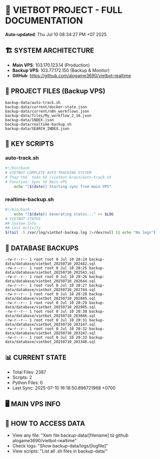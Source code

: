 # 🤖 VIETBOT PROJECT - FULL DOCUMENTATION
**Auto-updated**: Thu Jul 10 08:34:27 PM +07 2025

## 🏗️ SYSTEM ARCHITECTURE
- **Main VPS**: 103.170.123.14 (Production)
- **Backup VPS**: 103.77.172.150 (Backup & Monitor)
- **GitHub**: https://github.com/alogame3690/vietbot-realtime

## 📁 PROJECT FILES (Backup VPS)
```
backup-data/auto-track.sh
backup-data/current/docker-state.json
backup-data/current/n8n_workflows.json
backup-data/files/My_workflow_2_10.json
backup-data/INDEX.json
backup-data/realtime-backup.sh
backup-data/SEARCH_INDEX.json
```

## 🔧 KEY SCRIPTS
### auto-track.sh
```bash
#!/bin/bash
# VIETBOT COMPLETE AUTO TRACKING SYSTEM
# Thay thế toàn bộ /vietbot-brain/auto-track.sh
# Function: Sync từ Main VPS
    echo "[$(date)] Starting sync from main VPS"
```
### realtime-backup.sh
```bash
#!/bin/bash
    echo "[$(date)] Generating status..." >> $LOG
# VIETBOT STATUS
## System Info
## Last Activity
$(tail -5 /var/log/vietbot-backup.log 2>/dev/null || echo "No logs")
```

## 💾 DATABASE BACKUPS
```
-rw-r--r-- 1 root root 0 Jul 10 20:24 backup-data/database/vietbot_20250710_202442.sql
-rw-r--r-- 1 root root 0 Jul 10 20:25 backup-data/database/vietbot_20250710_202543.sql
-rw-r--r-- 1 root root 0 Jul 10 20:26 backup-data/database/vietbot_20250710_202644.sql
-rw-r--r-- 1 root root 0 Jul 10 20:27 backup-data/database/vietbot_20250710_202744.sql
-rw-r--r-- 1 root root 0 Jul 10 20:28 backup-data/database/vietbot_20250710_202845.sql
-rw-r--r-- 1 root root 0 Jul 10 20:29 backup-data/database/vietbot_20250710_202945.sql
-rw-r--r-- 1 root root 0 Jul 10 20:30 backup-data/database/vietbot_20250710_203046.sql
-rw-r--r-- 1 root root 0 Jul 10 20:31 backup-data/database/vietbot_20250710_203147.sql
-rw-r--r-- 1 root root 0 Jul 10 20:32 backup-data/database/vietbot_20250710_203247.sql
-rw-r--r-- 1 root root 0 Jul 10 20:33 backup-data/database/vietbot_20250710_203348.sql
```

## 📊 CURRENT STATE
- Total Files: 2387
- Scripts: 2
- Python Files: 0
- Last Sync: 2025-07-10 16:18:50.896721968 +0700

## 🖥️ MAIN VPS INFO


## 🚨 HOW TO ACCESS DATA
- View any file: "Xem file backup-data/[filename] từ github alogame3690/vietbot-realtime"
- Check logs: "Show backup-data/logs/[logfile]"
- View scripts: "List all .sh files in backup-data/"
